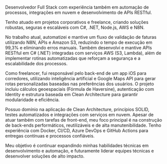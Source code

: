 Desenvolvedor Full Stack com experiência também em automação de processos, integrações em nuvem e desenvolvimento de APIs RESTful.

Tenho atuado em projetos corporativos e freelance, criando soluções robustas, seguras e escaláveis com C#, .NET, Node.js, AWS e N8N.

No trabalho atual, automatizei e mantive um fluxo de validação de faturas utilizando N8N, APIs e Amazon S3, reduzindo o tempo de execução em 99,3% e eliminando erros manuais. Também desenvolvi e mantive APIs RESTful em C# (.NET) integradas com serviços AWS (S3, Lambda), além de implementar rotinas automatizadas que reforçam a segurança e a escalabilidade dos processos.

Como freelancer, fui responsável pelo back-end de um app iOS para corredores, utilizando inteligência artificial e Google Maps API para gerar rotas personalizadas baseadas nas preferências dos usuários. O projeto incluiu cálculos geoespaciais (Fórmula de Haversine), autenticação com Identity e estrutura baseada em Clean Architecture para garantir modularidade e eficiência.

Possuo domínio na aplicação de Clean Architecture, princípios SOLID, testes automatizados e integrações com serviços em nuvem. Apesar de atuar também com tarefas de front-end, meu foco principal é na construção de back-ends performáticos, reutilizáveis e de alta manutenibilidade. Tenho experiência com Docker, CI/CD, Azure DevOps e GitHub Actions para entregas contínuas e processos confiáveis.

Meu objetivo é continuar expandindo minhas habilidades técnicas em desenvolvimento e automação, e futuramente liderar equipes técnicas e desenvolver soluções de alto impacto.
